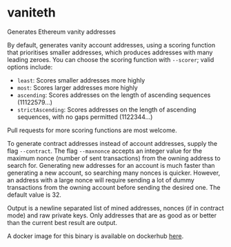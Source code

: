 # vaniteth
Generates Ethereum vanity addresses

By default, generates vanity account addresses, using a scoring function that prioritises smaller addresses, which produces addresses with many leading zeroes. You can choose the scoring function with `--scorer`; valid options include:

 - `least`: Scores smaller addresses more highly
 - `most`: Scores larger addresses more highly
 - `ascending`: Scores addresses on the length of ascending sequences (11122579...)
 - `strictAscending`: Scores addresses on the length of ascending sequences, with no gaps permitted (1122344...)

Pull requests for more scoring functions are most welcome.

To generate contract addresses instead of account addresses, supply the flag `--contract`. The flag `--maxnonce` accepts an integer value for the maximum nonce (number of sent transactions) from the owning address to search for. Generating new addresses for an account is much faster than generating a new account, so searching many nonces is quicker. However, an address with a large nonce will require sending a lot of dummy transactions from the owning account before sending the desired one. The default value is 32.

Output is a newline separated list of mined addresses, nonces (if in contract mode) and raw private keys. Only addresses that are as good as or better than the current best result are output.

A docker image for this binary is available on dockerhub [here](https://hub.docker.com/r/arachnid/vaniteth/).
